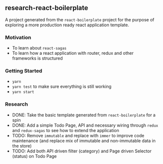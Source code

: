 ## research-react-boilerplate

A project generated from the `react-boilerplate` project for the purpose of
exploring a more production ready react application template.

### Motivation

- To learn about `react-sagas`
- To learn how a react application with router, redux and other frameworks is structured

### Getting Started

- `yarn`
- `yarn test` to make sure everything is still working
- `yarn start`

### Research

- DONE: Take the basic template generated from `react-boilerplate` for a spin
- DONE: Add a simple Todo Page, API and necessary wiring through `redux` and `redux-sagas` to see how to extend the application
- TODO: Remove `immutable` and replace with `immer` to improve code maintenance (and replace mix of immutable and non-immutable data in the store)
- TODO: Add both API driven filter (category) and Page driven Selector (status) on Todo Page 
